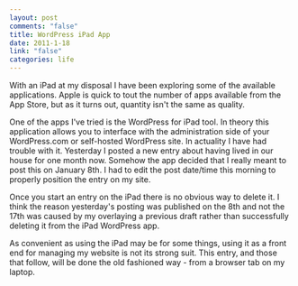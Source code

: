 ```yaml
--- 
layout: post
comments: "false"
title: WordPress iPad App
date: 2011-1-18
link: "false"
categories: life
---
```

With an iPad at my disposal I have been exploring some of the available applications. Apple is quick to tout the number of apps available from the App Store, but as it turns out, quantity isn't the same as quality.

One of the apps I've tried is the WordPress for iPad tool. In theory this application allows you to interface with the administration side of your WordPress.com or self-hosted WordPress site. In actuality I have had trouble with it. Yesterday I posted a new entry about having lived in our house for one month now. Somehow the app decided that I really meant to post this on January 8th. I had to edit the post date/time this morning to properly position the entry on my site.

Once you start an entry on the iPad there is no obvious way to delete it. I think the reason yesterday's posting was published on the 8th and not the 17th was caused by my overlaying a previous draft rather than successfully deleting it from the iPad WordPress app.

As convenient as using the iPad may be for some things, using it as a front end for managing my website is not its strong suit. This entry, and those that follow, will be done the old fashioned way - from a browser tab on my laptop.
